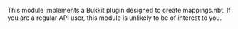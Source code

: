 This module implements a Bukkit plugin designed to create mappings.nbt.
If you are a regular API user, this module is unlikely to be of interest to you.